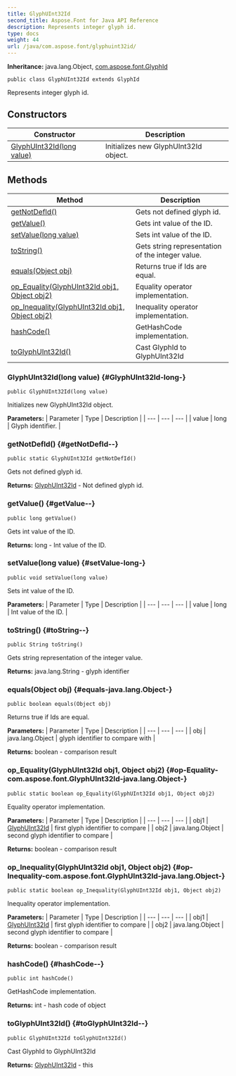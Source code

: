 ```yaml
---
title: GlyphUInt32Id
second_title: Aspose.Font for Java API Reference
description: Represents integer glyph id.
type: docs
weight: 44
url: /java/com.aspose.font/glyphuint32id/
---
```

**Inheritance:**
java.lang.Object, [com.aspose.font.GlyphId](../../com.aspose.font/glyphid)
```
public class GlyphUInt32Id extends GlyphId
```

Represents integer glyph id.
## Constructors

| Constructor | Description |
| --- | --- |
| [GlyphUInt32Id(long value)](#GlyphUInt32Id-long-) | Initializes new  GlyphUInt32Id  object. |
## Methods

| Method | Description |
| --- | --- |
| [getNotDefId()](#getNotDefId--) | Gets not defined glyph id. |
| [getValue()](#getValue--) | Gets int value of the ID. |
| [setValue(long value)](#setValue-long-) | Sets int value of the ID. |
| [toString()](#toString--) | Gets string representation of the integer value. |
| [equals(Object obj)](#equals-java.lang.Object-) | Returns true if Ids are equal. |
| [op_Equality(GlyphUInt32Id obj1, Object obj2)](#op-Equality-com.aspose.font.GlyphUInt32Id-java.lang.Object-) | Equality operator implementation. |
| [op_Inequality(GlyphUInt32Id obj1, Object obj2)](#op-Inequality-com.aspose.font.GlyphUInt32Id-java.lang.Object-) | Inequality operator implementation. |
| [hashCode()](#hashCode--) | GetHashCode implementation. |
| [toGlyphUInt32Id()](#toGlyphUInt32Id--) | Cast GlyphId to GlyphUInt32Id |
### GlyphUInt32Id(long value) {#GlyphUInt32Id-long-}
```
public GlyphUInt32Id(long value)
```


Initializes new  GlyphUInt32Id  object.

**Parameters:**
| Parameter | Type | Description |
| --- | --- | --- |
| value | long | Glyph identifier. |

### getNotDefId() {#getNotDefId--}
```
public static GlyphUInt32Id getNotDefId()
```


Gets not defined glyph id.

**Returns:**
[GlyphUInt32Id](../../com.aspose.font/glyphuint32id) - Not defined glyph id.
### getValue() {#getValue--}
```
public long getValue()
```


Gets int value of the ID.

**Returns:**
long - Int value of the ID.
### setValue(long value) {#setValue-long-}
```
public void setValue(long value)
```


Sets int value of the ID.

**Parameters:**
| Parameter | Type | Description |
| --- | --- | --- |
| value | long | Int value of the ID. |

### toString() {#toString--}
```
public String toString()
```


Gets string representation of the integer value.

**Returns:**
java.lang.String - glyph identifier
### equals(Object obj) {#equals-java.lang.Object-}
```
public boolean equals(Object obj)
```


Returns true if Ids are equal.

**Parameters:**
| Parameter | Type | Description |
| --- | --- | --- |
| obj | java.lang.Object | glyph identifier to compare with |

**Returns:**
boolean - comparison result
### op_Equality(GlyphUInt32Id obj1, Object obj2) {#op-Equality-com.aspose.font.GlyphUInt32Id-java.lang.Object-}
```
public static boolean op_Equality(GlyphUInt32Id obj1, Object obj2)
```


Equality operator implementation.

**Parameters:**
| Parameter | Type | Description |
| --- | --- | --- |
| obj1 | [GlyphUInt32Id](../../com.aspose.font/glyphuint32id) | first glyph identifier to compare |
| obj2 | java.lang.Object | second glyph identifier to compare |

**Returns:**
boolean - comparison result
### op_Inequality(GlyphUInt32Id obj1, Object obj2) {#op-Inequality-com.aspose.font.GlyphUInt32Id-java.lang.Object-}
```
public static boolean op_Inequality(GlyphUInt32Id obj1, Object obj2)
```


Inequality operator implementation.

**Parameters:**
| Parameter | Type | Description |
| --- | --- | --- |
| obj1 | [GlyphUInt32Id](../../com.aspose.font/glyphuint32id) | first glyph identifier to compare |
| obj2 | java.lang.Object | second glyph identifier to compare |

**Returns:**
boolean - comparison result
### hashCode() {#hashCode--}
```
public int hashCode()
```


GetHashCode implementation.

**Returns:**
int - hash code of object
### toGlyphUInt32Id() {#toGlyphUInt32Id--}
```
public GlyphUInt32Id toGlyphUInt32Id()
```


Cast GlyphId to GlyphUInt32Id

**Returns:**
[GlyphUInt32Id](../../com.aspose.font/glyphuint32id) - this

